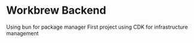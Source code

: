 # Workbrew Backend
Using bun for package manager 
First project using CDK for infrastructure management
